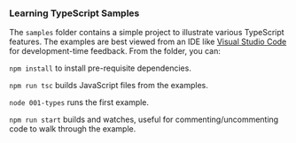 

### Learning TypeScript Samples

The `samples` folder contains a simple project to illustrate various TypeScript features. The examples are best viewed from an IDE like [Visual Studio Code](https://jlik.me/cmn) for development-time feedback. From the folder, you can:

`npm install` to install pre-requisite dependencies.

`npm run tsc` builds JavaScript files from the examples.

`node 001-types` runs the first example.

`npm run start` builds and watches, useful for commenting/uncommenting code to walk through the example.




